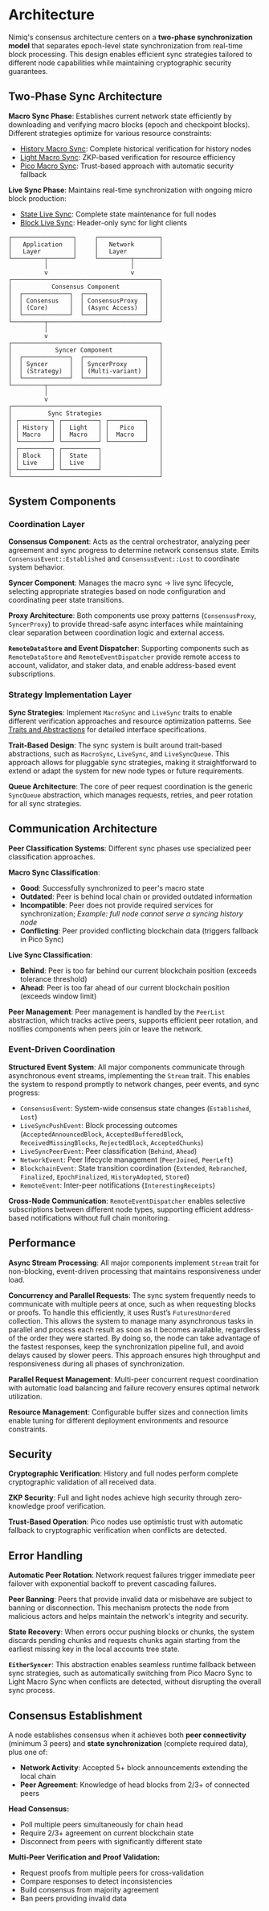 # Architecture

Nimiq's consensus architecture centers on a **two-phase synchronization model** that separates epoch-level state synchronization from real-time block processing. This design enables efficient sync strategies tailored to different node capabilities while maintaining cryptographic security guarantees.

## Two-Phase Sync Architecture

**Macro Sync Phase**: Establishes current network state efficiently by downloading and verifying macro blocks (epoch and checkpoint blocks). Different strategies optimize for various resource constraints:

- [History Macro Sync](macro-sync/history-macro-sync): Complete historical verification for history nodes
- [Light Macro Sync](macro-sync/light-macro-sync): ZKP-based verification for resource efficiency
- [Pico Macro Sync](macro-sync/pico-macro-sync): Trust-based approach with automatic security fallback

**Live Sync Phase**: Maintains real-time synchronization with ongoing micro block production:

- [State Live Sync](live-sync/state-live-sync): Complete state maintenance for full nodes
- [Block Live Sync](live-sync/block-live-sync): Header-only sync for light clients

```
┌─────────────────┐     ┌─────────────────┐
│   Application   │     │   Network       │
│   Layer         │     │   Layer         │
└─────────┬───────┘     └─────────┬───────┘
          │                       │
          v                       v
┌─────────────────────────────────────────┐
│           Consensus Component           │
│  ┌─────────────┐  ┌─────────────────┐   │
│  │ Consensus   │  │ ConsensusProxy  │   │
│  │ (Core)      │  │ (Async Access)  │   │
│  └─────────────┘  └─────────────────┘   │
└─────────┬───────────────────────────────┘
          │
          v
┌─────────────────────────────────────────┐
│            Syncer Component             │
│  ┌─────────────┐  ┌─────────────────┐   │
│  │ Syncer      │  │ SyncerProxy     │   │
│  │ (Strategy)  │  │ (Multi-variant) │   │
│  └─────────────┘  └─────────────────┘   │
└─────────┬───────────────────────────────┘
          │
          v
┌─────────────────────────────────────────┐
│          Sync Strategies                │
│ ┌─────────┐ ┌──────────┐ ┌──────────┐   │
│ │ History │ │  Light   │ │   Pico   │   │
│ │ Macro   │ │  Macro   │ │  Macro   │   │
│ └─────────┘ └──────────┘ └──────────┘   │
│ ┌─────────┐ ┌──────────┐                │
│ │ Block   │ │  State   │                │
│ │ Live    │ │  Live    │                │
│ └─────────┘ └──────────┘                │
└─────────────────────────────────────────┘
```

## System Components

### Coordination Layer

**Consensus Component**: Acts as the central orchestrator, analyzing peer agreement and sync progress to determine network consensus state. Emits `ConsensusEvent::Established` and `ConsensusEvent::Lost` to coordinate system behavior.

**Syncer Component**: Manages the macro sync → live sync lifecycle, selecting appropriate strategies based on node configuration and coordinating peer state transitions.

**Proxy Architecture**: Both components use proxy patterns (`ConsensusProxy`, `SyncerProxy`) to provide thread-safe async interfaces while maintaining clear separation between coordination logic and external access.

**`RemoteDataStore` and Event Dispatcher**: Supporting components such as `RemoteDataStore` and `RemoteEventDispatcher` provide remote access to account, validator, and staker data, and enable address-based event subscriptions.

### Strategy Implementation Layer

**Sync Strategies**: Implement `MacroSync` and `LiveSync` traits to enable different verification approaches and resource optimization patterns. See [Traits and Abstractions](traits-and-abstractions) for detailed interface specifications.

**Trait-Based Design**: The sync system is built around trait-based abstractions, such as `MacroSync`, `LiveSync`, and `LiveSyncQueue`. This approach allows for pluggable sync strategies, making it straightforward to extend or adapt the system for new node types or future requirements.

**Queue Architecture**: The core of peer request coordination is the generic `SyncQueue` abstraction, which manages requests, retries, and peer rotation for all sync strategies.

## Communication Architecture

**Peer Classification Systems**: Different sync phases use specialized peer classification approaches.

**Macro Sync Classification**:

- **Good**: Successfully synchronized to peer's macro state
- **Outdated**: Peer is behind local chain or provided outdated information
- **Incompatible**: Peer does not provide required services for synchronization; _Example: full node cannot serve a syncing history node_
- **Conflicting**: Peer provided conflicting blockchain data (triggers fallback in Pico Sync)

**Live Sync Classification**:

- **Behind**: Peer is too far behind our current blockchain position (exceeds tolerance threshold)
- **Ahead**: Peer is too far ahead of our current blockchain position (exceeds window limit)

**Peer Management**: Peer management is handled by the `PeerList` abstraction, which tracks active peers, supports efficient peer rotation, and notifies components when peers join or leave the network.

### Event-Driven Coordination

**Structured Event System**: All major components communicate through asynchronous event streams, implementing the `Stream` trait. This enables the system to respond promptly to network changes, peer events, and sync progress:

- `ConsensusEvent`: System-wide consensus state changes (`Established`, `Lost`)
- `LiveSyncPushEvent`: Block processing outcomes (`AcceptedAnnouncedBlock`, `AcceptedBufferedBlock`, `ReceivedMissingBlocks`, `RejectedBlock`, `AcceptedChunks`)
- `LiveSyncPeerEvent`: Peer classification (`Behind`, `Ahead`)
- `NetworkEvent`: Peer lifecycle management (`PeerJoined`, `PeerLeft`)
- `BlockchainEvent`: State transition coordination (`Extended`, `Rebranched`, `Finalized`, `EpochFinalized`, `HistoryAdopted`, `Stored`)
- `RemoteEvent`: Inter-peer notifications (`InterestingReceipts`)

**Cross-Node Communication**: `RemoteEventDispatcher` enables selective subscriptions between different node types, supporting efficient address-based notifications without full chain monitoring.

## Performance

**Async Stream Processing**: All major components implement `Stream` trait for non-blocking, event-driven processing that maintains responsiveness under load.

**Concurrency and Parallel Requests**:
The sync system frequently needs to communicate with multiple peers at once, such as when requesting blocks or proofs. To handle this efficiently, it uses Rust’s `FuturesUnordered` collection. This allows the system to manage many asynchronous tasks in parallel and process each result as soon as it becomes available, regardless of the order they were started. By doing so, the node can take advantage of the fastest responses, keep the synchronization pipeline full, and avoid delays caused by slower peers. This approach ensures high throughput and responsiveness during all phases of synchronization.

**Parallel Request Management**: Multi-peer concurrent request coordination with automatic load balancing and failure recovery ensures optimal network utilization.

**Resource Management**: Configurable buffer sizes and connection limits enable tuning for different deployment environments and resource constraints.

## Security

**Cryptographic Verification**: History and full nodes perform complete cryptographic validation of all received data.

**ZKP Security**: Full and light nodes achieve high security through zero-knowledge proof verification.

**Trust-Based Operation**: Pico nodes use optimistic trust with automatic fallback to cryptographic verification when conflicts are detected.

## Error Handling

**Automatic Peer Rotation**: Network request failures trigger immediate peer failover with exponential backoff to prevent cascading failures.

**Peer Banning**: Peers that provide invalid data or misbehave are subject to banning or disconnection. This mechanism protects the node from malicious actors and helps maintain the network's integrity and security.

**State Recovery**: When errors occur pushing blocks or chunks, the system discards pending chunks and requests chunks again starting from the earliest missing key in the local accounts tree state.

**`EitherSyncer`**: This abstraction enables seamless runtime fallback between sync strategies, such as automatically switching from Pico Macro Sync to Light Macro Sync when conflicts are detected, without disrupting the overall sync process.

## Consensus Establishment

A node establishes consensus when it achieves both **peer connectivity** (minimum 3 peers) and **state synchronization** (complete required data), plus one of:

- **Network Activity**: Accepted 5+ block announcements extending the local chain
- **Peer Agreement**: Knowledge of head blocks from 2/3+ of connected peers

**Head Consensus:**

- Poll multiple peers simultaneously for chain head
- Require 2/3+ agreement on current blockchain state
- Disconnect from peers with significantly different state

**Multi-Peer Verification and Proof Validation:**

- Request proofs from multiple peers for cross-validation
- Compare responses to detect inconsistencies
- Build consensus from majority agreement
- Ban peers providing invalid data
